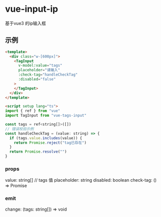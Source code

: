 # vue-input-ip
基于vue3 的ip输入框

## 示例

```html
<template>
  <div class="w-[600px]">
    <TagInput
      v-model:value="tags"
      placeholder="请输入"
      :check-tag="handleCheckTag"
      :disabled="false"
    >
    </TagInput>
  </div>
</template>

<script setup lang="ts">
import { ref } from "vue"
import TagInput from "vue-tags-input"

const tags = ref<string[]>([])
// 错误校验示例
const handleCheckTag = (value: string) => {
  if (tags.value.includes(value)) {
    return Promise.reject("tag已存在")
  }
  return Promise.resolve("")
}
```

### props

value: string[] // tags 值
placeholder: string
disabled: boolean
check-tag: () => Promise<T>

### emit

change: (tags: string[]) => void
